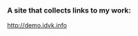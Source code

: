 <h3> A site that collects links to my work:</h3>
<a href="http://demo.idvk.info">http://demo.idvk.info</a>

